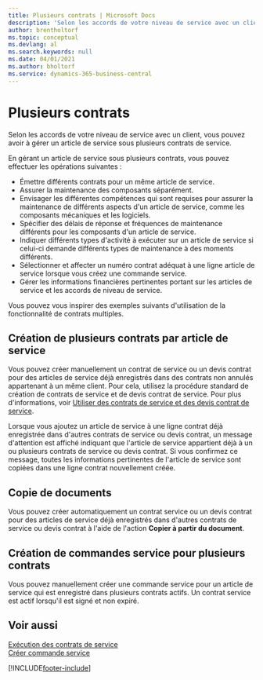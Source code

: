 ```yaml
---
title: Plusieurs contrats | Microsoft Docs
description: 'Selon les accords de votre niveau de service avec un client, vous pouvez avoir à gérer un article de service sous plusieurs contrats de service.'
author: brentholtorf
ms.topic: conceptual
ms.devlang: al
ms.search.keywords: null
ms.date: 04/01/2021
ms.author: bholtorf
ms.service: dynamics-365-business-central
---
```

# <a name="multiple-contracts"></a>Plusieurs contrats
Selon les accords de votre niveau de service avec un client, vous pouvez avoir à gérer un article de service sous plusieurs contrats de service.  
  
En gérant un article de service sous plusieurs contrats, vous pouvez effectuer les opérations suivantes :  
  
* Émettre différents contrats pour un même article de service.  
* Assurer la maintenance des composants séparément.  
* Envisager les différentes compétences qui sont requises pour assurer la maintenance de différents aspects d'un article de service, comme les composants mécaniques et les logiciels.  
* Spécifier des délais de réponse et fréquences de maintenance différents pour les composants d'un article de service.  
* Indiquer différents types d'activité à exécuter sur un article de service si celui-ci demande différents types de maintenance à des moments différents.  
* Sélectionner et affecter un numéro contrat adéquat à une ligne article de service lorsque vous créez une commande service.  
* Gérer les informations financières pertinentes portant sur les articles de service et les accords de niveau de service.  
  
Vous pouvez vous inspirer des exemples suivants d'utilisation de la fonctionnalité de contrats multiples.  
  
## <a name="creating-multiple-contracts-per-service-item"></a>Création de plusieurs contrats par article de service
Vous pouvez créer manuellement un contrat de service ou un devis contrat pour des articles de service déjà enregistrés dans des contrats non annulés appartenant à un même client. Pour cela, utilisez la procédure standard de création de contrats de service et de devis contrat de service. Pour plus d'informations, voir [Utiliser des contrats de service et des devis contrat de service](service-how-to-create-service-contracts-and-service-contract-quotes.md).  
  
Lorsque vous ajoutez un article de service à une ligne contrat déjà enregistrée dans d'autres contrats de service ou devis contrat, un message d'attention est affiché indiquant que l'article de service appartient déjà à un ou plusieurs contrats de service ou devis contrat. Si vous confirmez ce message, toutes les informations pertinentes de l'article de service sont copiées dans une ligne contrat nouvellement créée.  
  
## <a name="copying-documents"></a>Copie de documents
Vous pouvez créer automatiquement un contrat service ou un devis contrat pour des articles de service déjà enregistrés dans d'autres contrats de service ou devis contrat à l'aide de l'action **Copier à partir du document**.  
  
## <a name="creating-service-orders-for-multiple-contracts"></a>Création de commandes service pour plusieurs contrats
Vous pouvez manuellement créer une commande service pour un article de service qui est enregistré dans plusieurs contrats actifs. Un contrat service est actif lorsqu'il est signé et non expiré.  
  
## <a name="see-also"></a>Voir aussi
[Exécution des contrats de service](service-fulfill-service-contracts.md)  
[Créer commande service](service-how-to-create-service-orders.md)  


[!INCLUDE[footer-include](includes/footer-banner.md)]
